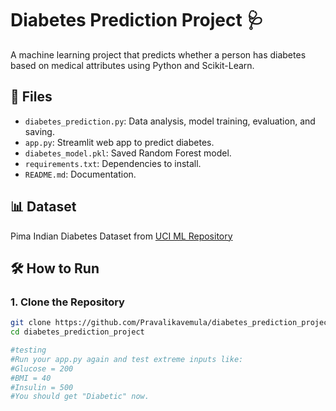 # Diabetes Prediction Project 🩺

A machine learning project that predicts whether a person has diabetes based on medical attributes using Python and Scikit-Learn.

## 📂 Files
- `diabetes_prediction.py`: Data analysis, model training, evaluation, and saving.
- `app.py`: Streamlit web app to predict diabetes.
- `diabetes_model.pkl`: Saved Random Forest model.
- `requirements.txt`: Dependencies to install.
- `README.md`: Documentation.

## 📊 Dataset
Pima Indian Diabetes Dataset from [UCI ML Repository](https://www.kaggle.com/datasets/uciml/pima-indians-diabetes-database)

## 🛠️ How to Run

### 1. Clone the Repository
```bash
git clone https://github.com/Pravalikavemula/diabetes_prediction_project.git
cd diabetes_prediction_project

#testing
#Run your app.py again and test extreme inputs like:
#Glucose = 200
#BMI = 40
#Insulin = 500
#You should get "Diabetic" now.
